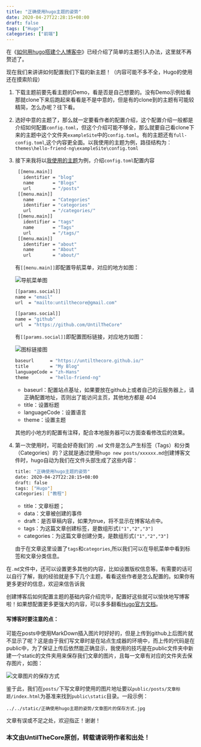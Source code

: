 ```yaml
---
title: "正确使用hugo主题的姿势"
date: 2020-04-27T22:28:15+08:00
draft: false
tags: ["Hugo"]
categories: ["前端"]
---
```


在《[如何用hugo搭建个人博客中](https://untilthecore.github.io/posts/%E5%A6%82%E4%BD%95%E7%94%A8hugo%E6%90%AD%E5%BB%BA%E4%B8%AA%E4%BA%BA%E5%8D%9A%E5%AE%A2/)》已经介绍了简单的主题引入办法，这里就不再赘述了。

现在我们来讲讲如何配置我们下载的新主题！（内容可能不多不全，Hugo的使用还在摸索阶段）

1. 下载主题前要先看主题的Demo，看是否是自己想要的。没有Demo示例给看那就clone下来后跑起来看看是不是中意的，但是有的clone到的主题有可能较精简，怎么办呢？往下看。
2. 选好中意的主题了，那么就一定要看作者的配置介绍，这个配置介绍一般都是介绍如何配置`config.toml`，但这个介绍可能不够全，那么就要自己看clone下来的主题中这个文件夹`exampleSite`中的`config.toml`。有的主题还有`full-config.toml`,这个内容更全面。以我使用的主题为例，路径结构为：`themes\hello-friend-ng\exampleSite\config.toml`
3. 接下来我将以[我使用的主题](https://themes.gohugo.io/hugo-theme-hello-friend-ng/)为例，介绍`config.toml`配置内容
   ```bash
    [[menu.main]]
      identifier = "blog"
      name       = "Blogs"
      url        = "/posts"
    [[menu.main]]
      name       = "Categories"
      identifier = "categories"
      url        = "/categories/"
    [[menu.main]]
      identifier = "tags"
      name       = "Tags"
      url        = "/tags/"
    [[menu.main]]
      identifier = "about"
      name       = "About"
      url        = "about/"
   ```
   有`[[menu.main]]`即配置导航菜单，对应的地方如图：

   ![导航菜单图](../../static/正确使用hugo主题的姿势/导航菜单图.png)

    ```bash
    [[params.social]]
    name = "email"
    url  = "mailto:untilthecore@gmail.com"

    [[params.social]]
    name = "github"
    url  = "https://github.com/UntilTheCore"
    ```
    有`[[params.social]]`即配置图标链接，对应地方如图：

    ![图标链接图](../../static/正确使用hugo主题的姿势/图标链接.jpg)

    ```bash
    baseurl      = "https://untilthecore.github.io/"
    title        = "My Blog"
    languageCode = "zh-Hans"
    theme        = "hello-friend-ng"
    ```
    - baseurl：配置站点基址，如果要放在github上或者自己的云服务器上，请正确配置地址，否则出了能访问主页，其他地方都是 404
    - title：设置标题
    - languageCode：设置语言
    - theme：设置主题
    
    其他的小地方的配置有注释，配合本地服务器可以方面查看修改后的效果。
4. 第一次使用时，可能会好奇我们的 `.md` 文件是怎么产生标签（Tags）和分类（Categories）的？这就是通过使用`hugo new posts/xxxxxx.md`创建博客文件时，hugo自动为我们在文件头部生成了这些内容：
   
   ```bash
   title: "正确使用hugo主题的姿势"
   date: 2020-04-27T22:28:15+08:00
   draft: false
   tags: ["Hugo"]
   categories: ["教程"]
   ```
   - title：文章标题；
   - data：文章被创建的事件
   - draft：是否草稿内容，如果为true，将不显示在博客站点中。
   - tags：为这篇文章创建标签，是数组形式`["1","2","3"]`
   - categories：为这篇文章创建分类，是数组形式`["1","2","3"]`
  
    由于在文章这里设置了`tags`和`categories`,所以我们可以在导航菜单中看到标签和文章分类信息。

在`.md`文件中，还可以设置更多其他的内容，比如设置版权信息等。有需要的话可以自行了解，我的经验就是多下几个主题，看看这些作者是怎么配置的。如果你有更多更好的信息，欢迎来信告诉我

创建博客后如何配置主题的基础内容介绍完毕，配置好这些就可以愉快地写博客啦！如果想配置更多更强大的内容，可以多多翻看[Hugo官方文档](https://gohugo.io/documentation/)。

#### 写博客时要注意的点：

可能在posts中使用MarkDown插入图片时好好的，但是上传到github上后图片就不显示了呢？这是由于我们写文章时是在站点生成器的环境中，而上传的代码是在public中，为了保证上传后依然能正确显示，我使用的技巧是在public文件夹中新建一个static的文件夹用来保存我们文章的图片，且每一文章有对应的文件夹去保存图片，如图：

![文章图片的保存方式](../../static/正确使用hugo主题的姿势/文章图片的保存方式.jpg)

鉴于此，我们在`posts/`下写文章时使用的图片地址要以`public/posts/文章标题/index.html`为基准来找到`public\static`目录。一段示例：

    ../../static/正确使用hugo主题的姿势/文章图片的保存方式.jpg


文章有误或不足之处，欢迎指正！谢谢！

### 本文由UntilTheCore原创，转载请说明作者和出处！